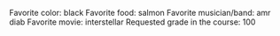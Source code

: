 Favorite color: black
Favorite food: salmon
Favorite musician/band: amr diab 
Favorite movie: interstellar
Requested grade in the course:  100
